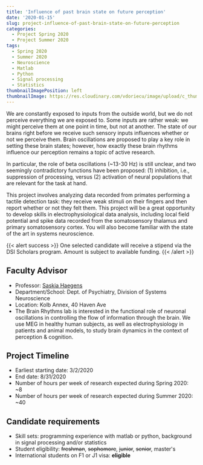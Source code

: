 ```yaml
---
title: 'Influence of past brain state on future perception'
date: '2020-01-15'
slug: project-influence-of-past-brain-state-on-future-perception
categories:
  - Project Spring 2020
  - Project Summer 2020
tags:
  - Spring 2020
  - Summer 2020
  - Neuroscience
  - Matlab
  - Python
  - Signal processing
  - Statistics
thumbnailImagePosition: left
thumbnailImage: https://res.cloudinary.com/vdoriecu/image/upload/c_thumb,w_200,g_face/v1579392224/paisley_brain_bbq1ud.png
---
```

We are constantly exposed to inputs from the outside world, but we do not perceive everything we are exposed to. Some inputs are rather weak: we might perceive them at one point in time, but not at another. The state of our brains right before we receive such sensory inputs influences whether or not we perceive them. Brain oscillations are proposed to play a key role in setting these brain states; however, how exactly these brain rhythms influence our perception remains a topic of active research. 

<!--more-->

In particular, the role of beta oscillations (~13-30 Hz) is still unclear, and two seemingly contradictory functions have been proposed: (1) inhibition, i.e., suppression of processing, versus (2) activation of neural populations that are relevant for the task at hand.

This project involves analyzing data recorded from primates performing a tactile detection task: they receive weak stimuli on their fingers and then report whether or not they felt them. This project will be a great opportunity to develop skills in electrophysiological data analysis, including local field potential and spike data recorded from the somatosensory thalamus and primary somatosensory cortex. You will also become familiar with the state of the art in systems neuroscience.

{{< alert success >}}
One selected candidate will receive a stipend via the DSI Scholars program. Amount is subject to available funding.
{{< /alert >}}

## Faculty Advisor
+ Professor: [Saskia Haegens](http://www.haegenslab.com/)
+ Department/School: Dept. of Psychiatry, Division of Systems Neuroscience
+ Location: Kolb Annex, 40 Haven Ave
+ The Brain Rhythms lab is interested in the functional role of neuronal oscillations in controlling the flow of information through the brain. We use MEG in healthy human subjects, as well as electrophysiology in patients and animal models, to study brain dynamics in the context of perception & cognition.

## Project Timeline
+ Earliest starting date: 3/2/2020
+ End date: 8/31/2020
+ Number of hours per week of research expected during Spring 2020: ~8
+ Number of hours per week of research expected during Summer 2020: ~40

## Candidate requirements
+ Skill sets: programming experience with matlab or python, background in signal processing and/or statistics
+ Student eligibility: ~~freshman~~, ~~sophomore~~, ~~junior~~, ~~senior~~, master's
+ International students on F1 or J1 visa: **eligible**

